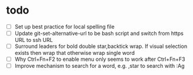 # todo

- [ ] Set up best practice for local spelling file
- [ ] Update git-set-alternative-url to be bash script and switch from https URL
  to ssh URL
- [ ] Surround leaders for bold double star,backtick wrap. If visual selection
  exists then wrap that otherwise wrap single word
- [ ] Why Ctrl+Fn+F2 to enable menu only seems to work after Ctrl+Fn+F3
- [ ] Improve mechanism to search for a word, e.g. ,star to search with :Ag
